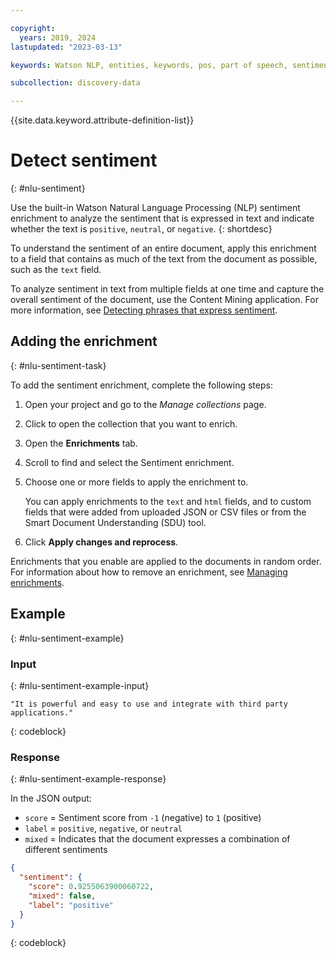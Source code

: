 ```yaml
---

copyright:
  years: 2019, 2024
lastupdated: "2023-03-13"

keywords: Watson NLP, entities, keywords, pos, part of speech, sentiment

subcollection: discovery-data

---
```


{{site.data.keyword.attribute-definition-list}}

# Detect sentiment
{: #nlu-sentiment}

Use the built-in Watson Natural Language Processing (NLP) sentiment enrichment to analyze the sentiment that is expressed in text and indicate whether the text is `positive`, `neutral`, or `negative`.
{: shortdesc}

To understand the sentiment of an entire document, apply this enrichment to a field that contains as much of the text from the document as possible, such as the `text` field.

To analyze sentiment in text from multiple fields at one time and capture the overall sentiment of the document, use the Content Mining application. For more information, see [Detecting phrases that express sentiment](/docs/discovery-data?topic=discovery-data-cm-phrase-sentiment).

## Adding the enrichment
{: #nlu-sentiment-task}

To add the sentiment enrichment, complete the following steps:

1.  Open your project and go to the *Manage collections* page.
1.  Click to open the collection that you want to enrich.
1.  Open the **Enrichments** tab.
1.  Scroll to find and select the Sentiment enrichment.
1.  Choose one or more fields to apply the enrichment to.

    You can apply enrichments to the `text` and `html` fields, and to custom fields that were added from uploaded JSON or CSV files or from the Smart Document Understanding (SDU) tool.

1.  Click **Apply changes and reprocess**.

Enrichments that you enable are applied to the documents in random order. For information about how to remove an enrichment, see [Managing enrichments](/docs/discovery-data?topic=discovery-data-manage-enrichments).

## Example
{: #nlu-sentiment-example}

### Input
{: #nlu-sentiment-example-input}

```text
"It is powerful and easy to use and integrate with third party applications."
```
{: codeblock}

### Response
{: #nlu-sentiment-example-response}

In the JSON output:

- `score` = Sentiment score from `-1` (negative) to `1` (positive)
- `label` = `positive`, `negative`, or `neutral`
- `mixed` = Indicates that the document expresses a combination of different sentiments

```json
{
  "sentiment": {
    "score": 0.9255063900060722,
    "mixed": false,
    "label": "positive"
  }
}
 ```
{: codeblock}

